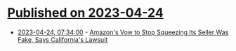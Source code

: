 # [Published on 2023-04-24](index.md)

* [2023-04-24, 07:34:00](https://yro.slashdot.org/story/23/04/23/235254/amazons-vow-to-stop-squeezing-its-seller-was-fake-says-californias-lawsuit?utm_source=rss1.0mainlinkanon&utm_medium=feed) - [Amazon's Vow to Stop Squeezing Its Seller Was Fake, Says California's Lawsuit](https://yro.slashdot.org/story/23/04/23/235254/amazons-vow-to-stop-squeezing-its-seller-was-fake-says-californias-lawsuit?utm_source=rss1.0mainlinkanon&utm_medium=feed)
